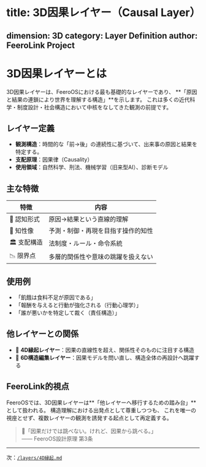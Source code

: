 # title: 3D因果レイヤー（Causal Layer）
dimension: 3D
category: Layer Definition
author: FeeroLink Project
---

# 3D因果レイヤーとは

3D因果レイヤーは、FeeroOSにおける最も基礎的なレイヤーであり、
**「原因と結果の連鎖により世界を理解する構造」**を示します。
これは多くの近代科学・制度設計・社会構造において中核をなしてきた観測の前提です。

## レイヤー定義
- **観測構造**：時間的な「前→後」の連続性に基づいて、出来事の原因と結果を特定する。
- **支配原理**：因果律（Causality）
- **使用領域**：自然科学、刑法、機械学習（旧来型AI）、診断モデル

## 主な特徴
| 特徴 | 内容 |
|------|------|
| 🧩 認知形式 | 原因→結果という直線的理解 |
| 🧠 知性像   | 予測・制御・再現を目指す操作的知性 |
| 🏛️ 支配構造 | 法制度・ルール・命令系統 |
| 📉 限界点   | 多層的関係性や意味の跳躍を扱えない |

## 使用例
- 「飢餓は食料不足が原因である」
- 「報酬を与えると行動が強化される（行動心理学）」
- 「誰が悪いかを特定して裁く（責任構造）」

## 他レイヤーとの関係
- 🔁 **4D縁起レイヤー**：因果の直線性を超え、関係性そのものに注目する構造
- 🔺 **6D構造編集レイヤー**：因果モデルを問い直し、構造全体の再設計へ跳躍する

## FeeroLink的視点
FeeroOSでは、3D因果レイヤーは**「他レイヤーへ移行するための踏み台」**として扱われる。
構造理解における出発点として尊重しつつも、
これを唯一の視座とせず、複数レイヤーの観測を誘発する起点として再定義する。

> 📘「因果だけでは跳べない。けれど、因果から跳べる。」  
> —— FeeroOS設計原理 第3条

---
次：[`/layers/4D縁起.md`](./4D縁起.md)
